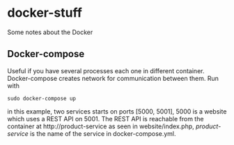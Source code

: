 # docker-stuff
Some notes about the Docker

## Docker-compose

Useful if you have several processes each one in different container. Docker-compose creates network for communication between them. Run with

```
sudo docker-compose up
```

in this example, two services starts on ports [5000, 5001], 5000 is a website which uses a REST API on 5001. The REST API is reachable from the container at http://product-service as seen in website/index.php, *product-service* is the name of the service in docker-compose.yml.
